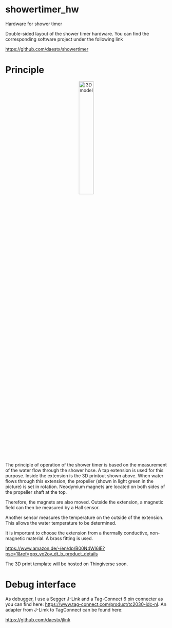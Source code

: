# showertimer_hw
Hardware for shower timer

Double-sided layout of the shower timer hardware.
You can find the corresponding software project under the following link

https://github.com/daestx/showertimer

# Principle
<p align="center">
<img src="https://user-images.githubusercontent.com/93374366/219699983-246ae9d4-0463-4847-8e8a-edacd911a8da.png" width="30%" width="30%" title="3D model">
</p>

The principle of operation of the shower timer is based on the measurement of the water flow through the shower hose. A tap extension is used for this purpose. Inside the extension is the 3D printout shown above. When water flows through this extension, the propeller (shown in light green in the picture) is set in rotation. Neodymium magnets are located on both sides of the propeller shaft at the top.

Therefore, the magnets are also moved. Outside the extension, a magnetic field can then be measured by a Hall sensor.

Another sensor measures the temperature on the outside of the extension. This allows the water temperature to be determined.

It is important to choose the extension from a thermally conductive, non-magnetic material. A brass fitting is used.


https://www.amazon.de/-/en/dp/B00N4WI6IE?psc=1&ref=ppx_yo2ov_dt_b_product_details

The 3D print template will be hosted on Thingiverse soon.

# Debug interface
As debugger, I use a Segger J-Link and a Tag-Connect 6 pin connecter as you can find here: https://www.tag-connect.com/product/tc2030-idc-nl. An adapter from J-Limk to TagConnect can be found here:

https://github.com/daestx/jlink

